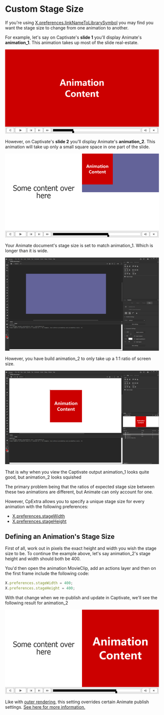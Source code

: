 # Custom Stage Size
If you're using [X.preferences.linkNameToLibrarySymbol](./mutliple-animations) you may find you want the stage size to change from one animation to another.

For example, let's say on Captivate's **slide 1** you'll display Animate's **animation_1**. This animation takes up most of the slide real-estate.

![animation 1 taking full stage](./img/stage-size-full.png)

However, on Captivate's **slide 2** you'll display Animate's **animation_2**. This animation will take up only a small square space in one part of the slide.

![animation 2 taking part of the stage](./img/stage-size-part.png)

Your Animate document's stage size is set to match animation_1. Which is longer than it is wide.

![Animate stage size](./img/stage-size-animate.png)

However, you have build animation_2 to only take up a 1:1 ratio of screen size.

![Individual animation size](./img/stage-size-single-animation.png)

That is why when you view the Captivate output animation_1 looks quite good, but animation_2 looks squished

The primary problem being that the ratios of expected stage size between these two animations are different, but Animate can only account for one.

However, CpExtra allows you to specify a unique stage size for every animation with the following preferences:

- [X.preferences.stageWidth](../javascript-api/preferences.html#x-preferences-stagewidth)
- [X.preferences.stageHeight](../javascript-api/preferences.html#x-preferences-stageheight)

## Defining an Animation's Stage Size
First of all, work out in pixels the exact height and width you wish the stage size to be. To continue the example above, let's say animation_2's stage height and width should both be 400.

You'd then open the animation MovieClip, add an actions layer and then on the first frame include the following code:

``` js
X.preferences.stageWidth = 400;
X.preferences.stageHeight = 400;
```

With that change when we re-publish and update in Captivate, we'll see the following result for animation_2

![custom stage size set](./img/stage-size-custom.png)

Like with [outer rendering](./outer-rendering), this setting overrides certain Animate publish settings. [See here for more information.](./outer-rendering.html#overriding-publish-settings)
